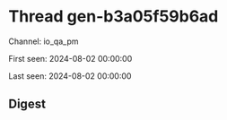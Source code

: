 # Thread gen-b3a05f59b6ad
Channel: io_qa_pm

First seen: 2024-08-02 00:00:00

Last seen: 2024-08-02 00:00:00

## Digest


